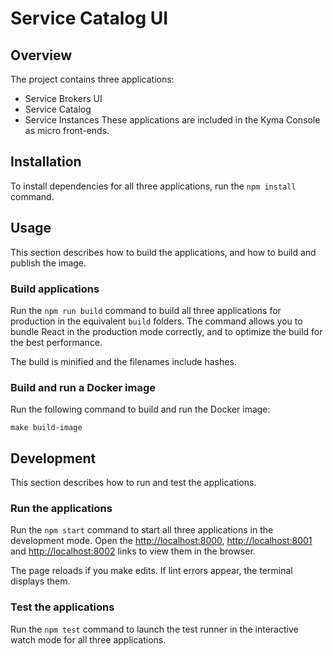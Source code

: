 # Service Catalog UI
 
## Overview

The project contains three applications:
 - Service Brokers UI
 - Service Catalog
 - Service Instances
 These applications are included in the Kyma Console as micro front-ends.

## Installation

To install dependencies for all three applications, run the `npm install` command.

## Usage

This section describes how to build the applications, and how to build and publish the image.

### Build applications

Run the `npm run build` command to build all three applications for production in the equivalent `build` folders.
The command allows you to bundle React in the production mode correctly, and to optimize the build for the best performance.

The build is minified and the filenames include hashes.

### Build and run a Docker image

Run the following command to build and run the Docker image:

```
make build-image
```

## Development

This section describes how to run and test the applications.

### Run the applications

Run the `npm start` command to start all three applications in the development mode.
Open the [http://localhost:8000](http://localhost:8000), [http://localhost:8001](http://localhost:8001) and [http://localhost:8002](http://localhost:8002) links to view them in the browser.

The page reloads if you make edits.
If lint errors appear, the terminal displays them.

### Test the applications

Run the `npm test` command to launch the test runner in the interactive watch mode for all three applications.

